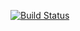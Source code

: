 [![Build Status](https://secure.travis-ci.org/6/imagebox.js.png?branch=master)](http://travis-ci.org/6/imagebox.js)
